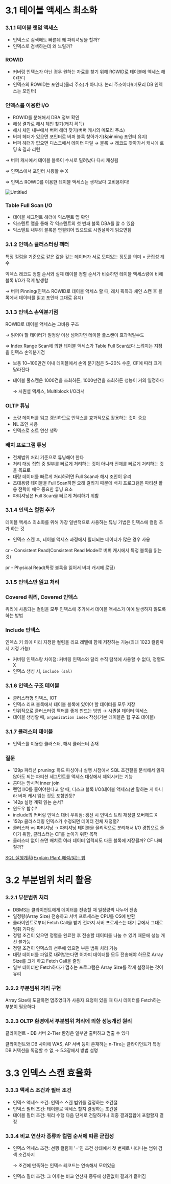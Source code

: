 # 3.1 테이블 액세스 최소화

### 3.1.1 테이블 랜덤 액세스

- 인덱스로 검색해도 빠른데 왜 파티셔닝을 할까?
- 인덱스로 검색하는데 왜 느릴까?

### ROWID

- 커버링 인덱스가 아닌 경우 원하는 자료를 찾기 위해 ROWID로 테이블에 액세스 해야한다
- 인덱스의 ROWID는 포인터(물리 주소)가 아니다. 논리 주소이다!(메모리 DB 인덱스는 포인터)

### 인덱스를 이용한 I/O

- ROWID를 분해해서 DBA 정보 확인
- 해싱 결과로 해시 체인 찾기(래치 획득)
- 해시 체인 내부에서 버퍼 헤더 찾기(버퍼 캐시의 메모리 주소)
- 버퍼 헤더가 있으면 포인터로 버퍼 블록 찾아가기(&pinning 포인터 유지)
- 버퍼 헤더가 없으면 디스크에서 데이터 파일 → 블록 → 레코드 찾아가서 캐시에 로딩 & 결과 리턴

→ 버퍼 캐시에서 테이블 블록이 수시로 밀려났다 다시 캐싱됨

⇒ 인덱스에서 포인터 사용할 수 X

⇒ 인덱스 ROWID를 이용한 테이블 액세스는 생각보다 고비용이다!

![Untitled](/img/pic3-3.png)

### Table Full Scan I/O

- 테이블 세그먼트 헤더에 익스텐트 맵 확인
- 익스텐트 맵을 통해 각 익스텐트의 첫 번째 블록 DBA를 알 수 있음
- 익스텐트 내부의 블록은 연결되어 있으므로 시퀀셜하게 읽으면됨

### 3.1.2 인덱스 클러스터링 팩터

특정 컬럼을 기준으로 같은 값을 갖는 데이터가 서로 모여있는 정도를 의미 = 군집성 계수

익덱스 레코드 정렬 순서와 실제 테이블 정렬 순서가 비슷하면 테이블 액세스량에 비해 블록 I/O가 적게 발생함

→ 버퍼 Pinning(인덱스 ROWID로 테이블 액세스 할 때, 래치 획득과 체인 스캔 후 블록에서 데이터를 읽고 포인터 그대로 유지)

### 3.1.3 인덱스 손익분기점

ROWID로 테이블 액세스는 고비용 구조

→ 읽어야 할 데이터가 일정량 이상 넘어가면 테이블 풀스캔이 효과적일수도

⇒ Index Range Scan에 의한 테이블 액세스가 Table Full Scan보다 느려지는 지점을 인덱스 손익분기점

- 보통 10~100만건 이내 테이블에서 손익 분기점은 5~20% 수준, CF에 따라 크게 달라진다
- 테이블 풀스캔은 1000건을 조회하든, 1000만건을 조회하든 성능이 거의 일정하다
    
    → 시퀀셜 액세스, Multiblock I/O라서
    

### OLTP 튜닝

- 소량 데이터를 읽고 갱신하므로 인덱스를 효과적으로 활용하는 것이 중요
- NL 조인 사용
- 인덱스로 소트 연산 생략

### 배치 프로그램 튜닝

- 전체범위 처리 기준으로 튜닝해야 한다
- 처리 대싱 집합 중 일부를 빠르게 처리하는 것이 아니라 전체를 빠르게 처리하는 것을 목표로
- 대량 데이터를 빠르게 처리하려면 Full Scan과 해시 조인이 유리
- 초대용량 테이블을 Full Scan하면 오래 걸리기 때문에 배치 프로그램은 파티션 활용 전략이 매우 중요한 튜닝 요소
- 파티셔닝은 Full Scan을 빠르게 처리하기 위함

### 3.1.4 인덱스 컬럼 추가

테이블 액세스 최소화를 위해 가장 일반적으로 사용하는 튜닝 기법은 인덱스에 컬럼 추가 하는 것

- 인덱스 스캔 후, 테이블 액세스 과정에서 필터되는 데이터가 많은 경우 사용

cr - Consistent Read(Consistent Read Mode로 버퍼 캐시에서 특정 블록을 읽는 것)

pr - Physical Read(특정 블록을 읽어서 버퍼 캐시에 로딩)

### 3.1.5 인덱스만 읽고 처리

### Covered 쿼리, Covered 인덱스

쿼리에 사용되는 컬럼을 모두 인덱스에 추가해서 테이블 액세스가 아예 발생하지 않도록 하는 방법

### Include 인덱스

인덱스 키 외에 미리 지정한 컬럼을 리프 레벨에 함께 저장하는 기능(최대 1023 컬럼까지 지정 가능)

- 커버링 인덱스랑 차이점: 커버링 인덱스와 달리 수직 탐색에 사용할 수 없다, 정렬도 X
- 인덱스 생성 시, `include (sal)`

### 3.1.6 인덱스 구조 테이블

- 클러스터형 인덱스, IOT
- 인덱스 리프 블록에서 테이블 블록에 있어야 할 데이터를 모두 저장
- 인위적으로 클러스터링 팩터를 좋게 만드는 방법 → 시퀀셜 데이터 액세스
- 테이블 생성할 때, `organization index` 작성(기본 테이블은 힙 구조 테이블)

### 3.1.7 클러스터 테이블

- 인덱스를 이용한 클러스터, 해시 클러스터 존재

### 질문

- 129p 파티션 pruning: 하드 파싱이나 실행 시점에서 SQL 조건절을 분석해서 읽지 않아도 되는 파티션 세그먼트를 액세스 대상에서 제외시키는 기능
- 콤마는 암시적 inner join
- 랜덤 I/O를 줄여야한다고 할 때, 디스크 블록 I/O(테이블 액세스)만 말하는 게 아니라 버퍼 캐시 읽는 것도 포함인듯?
- 142p 실행 계획 읽는 순서?
- 윈도우 함수?
- include의 커버링 인덱스 대비 우위점: 갱신 시 인덱스 트리 재정렬 오버헤드 X
- 152p 클러스터링 인덱스가 수정되면 데이터 전체 재정렬?
- 클러스터 vs 파티셔닝 → 파티셔닝 테이블을 물리적으로 분리해서 I/O 경합으르 줄이기 위함, 클러스터는 CF를 높이기 위한 목적
- 클러스터 없이 쓰면 배치로 여러 데이터 입력되도 다른 블록에 저장될까? CF 나빠질까?

[SQL 실행계획(Explain Plan) 해석/읽는 법](https://m.blog.naver.com/jump_penguin/20193916878)

# 3.2 부분범위 처리 활용

### 3.2.1 부분범위 처리

- DBMS는 클라이언트에게 데이터를 전송할 때 일정량씩 나누어 전송
- 일정량(Array Size) 전송하고 서버 프로세스는 CPU를 OS에 반환
- 클라이언트로부터 Fetch Call을 받기 전까지 서버 프로세스는 대기 큐에서 그대로 멈춰 기다림
- 정렬 조건이 있으면 정렬을 완료한 후 전송할 데이터를 나눌 수 있기 때문에 성능 개선 불가능
- 정렬 조건이 인덱스의 선두에 있으면 부분 범위 처리 가능
- 대량 데이터를 파일로 내려받는다면 어차피 데이터를 모두 전송해야 하므로 Array Size를 크게 하고 Fetch Call을 줄임
- 일부 데이터만 Fetch하다가 멈추는 프로그램은 Array Size를 작게 설정하는 것이 유리

### 3.2.2 부분범위 처리 구현

Array Size에 도달하면 멈추었다가 사용자 요청이 있을 때 다시 데이터를 Fetch하는 부분이 필요하다

### 3.2.3 OLTP 환경에서 부분범위 처리에 의한 성능개선 원리

클라이언트 - DB 서버 2-Tier 환경은 일부만 출력하고 멈출 수 있다

클라이언트와 DB 사이에 WAS, AP 서버 등이 존재하는 n-Tire는 클라이언트가 특정 DB 커텍션을 독점할 수 없 → 5.3장에서 방법 설명

# 3.3 인덱스 스캔 효율화

### 3.3.3 액세스 조건과 필터 조건

- 인덱스 액세스 조건: 인덱스 스캔 범위를 결정하는 조건절
- 인덱스 필터 조건: 테이블로 엑세스 할지 결정하는 조건절
- 테이블 필터 조건: 쿼리 수행 다음 단계로 전달하거나 최종 결과집합에 포함할지 결정

### 3.3.4 비교 연산자 종류와 컬럼 순서에 따른 군집성

- 인덱스 엑세스 조건: 선행 컬럼이 '='인 조건 상태에서 첫 번째로 나타나는 범위 검색 조건까지
    
    → 조건에 만족하는 인덱스 레코드는 연속해서 모여있음
    
- 인덱스 필터 조건: 그 이후는 비교 연산자 종류에 상관없이 결과가 흩어짐